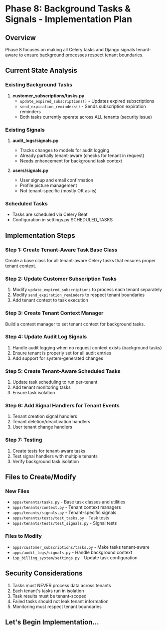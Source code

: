 # Phase 8: Background Tasks & Signals - Implementation Plan

## Overview
Phase 8 focuses on making all Celery tasks and Django signals tenant-aware to ensure background processes respect tenant boundaries.

## Current State Analysis

### Existing Background Tasks
1. **customer_subscriptions/tasks.py**
   - `update_expired_subscriptions()` - Updates expired subscriptions
   - `send_expiration_reminders()` - Sends subscription expiration reminders
   - Both tasks currently operate across ALL tenants (security issue)

### Existing Signals
1. **audit_logs/signals.py**
   - Tracks changes to models for audit logging
   - Already partially tenant-aware (checks for tenant in request)
   - Needs enhancement for background task context

2. **users/signals.py**
   - User signup and email confirmation
   - Profile picture management
   - Not tenant-specific (mostly OK as-is)

### Scheduled Tasks
- Tasks are scheduled via Celery Beat
- Configuration in settings.py SCHEDULED_TASKS

## Implementation Steps

### Step 1: Create Tenant-Aware Task Base Class
Create a base class for all tenant-aware Celery tasks that ensures proper tenant context.

### Step 2: Update Customer Subscription Tasks
1. Modify `update_expired_subscriptions` to process each tenant separately
2. Modify `send_expiration_reminders` to respect tenant boundaries
3. Add tenant context to task execution

### Step 3: Create Tenant Context Manager
Build a context manager to set tenant context for background tasks.

### Step 4: Update Audit Log Signals
1. Handle audit logging when no request context exists (background tasks)
2. Ensure tenant is properly set for all audit entries
3. Add support for system-generated changes

### Step 5: Create Tenant-Aware Scheduled Tasks
1. Update task scheduling to run per-tenant
2. Add tenant monitoring tasks
3. Ensure task isolation

### Step 6: Add Signal Handlers for Tenant Events
1. Tenant creation signal handlers
2. Tenant deletion/deactivation handlers
3. User tenant change handlers

### Step 7: Testing
1. Create tests for tenant-aware tasks
2. Test signal handlers with multiple tenants
3. Verify background task isolation

## Files to Create/Modify

### New Files
- `apps/tenants/tasks.py` - Base task classes and utilities
- `apps/tenants/context.py` - Tenant context managers
- `apps/tenants/signals.py` - Tenant-specific signals
- `apps/tenants/tests/test_tasks.py` - Task tests
- `apps/tenants/tests/test_signals.py` - Signal tests

### Files to Modify
- `apps/customer_subscriptions/tasks.py` - Make tasks tenant-aware
- `apps/audit_logs/signals.py` - Handle background context
- `isp_billing_system/settings.py` - Update task configuration

## Security Considerations
1. Tasks must NEVER process data across tenants
2. Each tenant's tasks run in isolation
3. Task results must be tenant-scoped
4. Failed tasks should not leak tenant information
5. Monitoring must respect tenant boundaries

## Let's Begin Implementation...